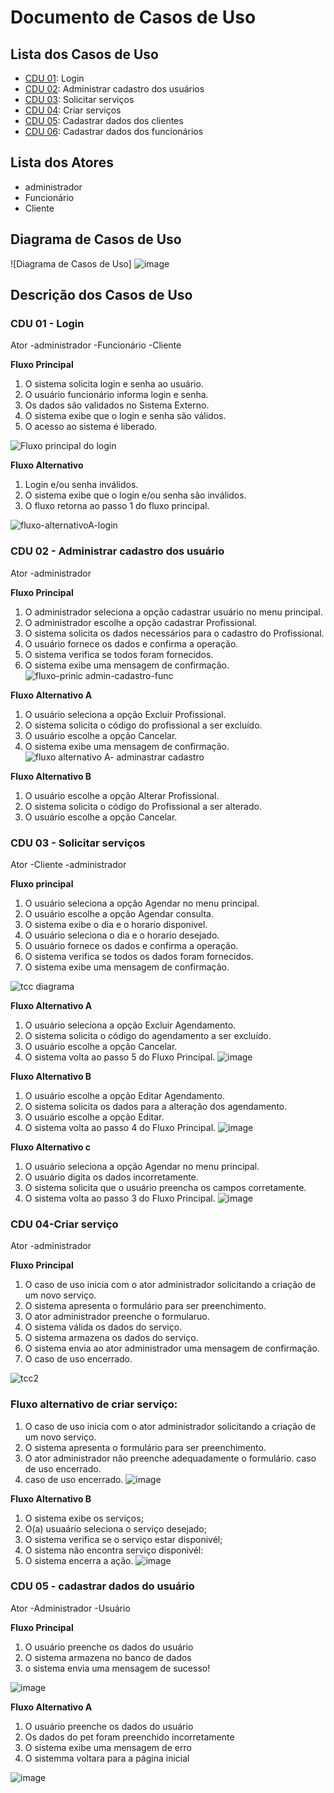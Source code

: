 # Documento de Casos de Uso

## Lista dos Casos de Uso

 - [CDU 01](#CDU-01): Login
 - [CDU 02](#CDU-02): Administrar cadastro dos usuários
 - [CDU 03](#CDU-03): Solicitar serviços
 - [CDU 04](#CDU-04): Criar serviços
 - [CDU 05](#CDU-05): Cadastrar dados dos clientes
 - [CDU 06](#CDU-06): Cadastrar dados dos funcionários

## Lista dos Atores
- administrador <br>
- Funcionário <br>
- Cliente

## Diagrama de Casos de Uso

![Diagrama de Casos de Uso] ![image](https://user-images.githubusercontent.com/111608418/207932705-c77ce4ea-4a61-4017-a72d-7b2836bde76a.png)

## Descrição dos Casos de Uso

### CDU 01 - Login
Ator
-administrador
-Funcionário
-Cliente 

**Fluxo Principal**

1. O sistema solicita login e senha ao usuário. 
2. O usuário funcionário informa login e senha. 
3. Os dados são validados no Sistema Externo. 
4. O sistema exibe que o login e senha são válidos. 
5. O acesso ao sistema é liberado.

![Fluxo principal do login ](https://user-images.githubusercontent.com/111400121/201171669-6671bf8f-59bc-401e-a0d1-35ab5a762f33.jpg)


**Fluxo Alternativo**

1. Login e/ou senha inválidos.
2. O sistema exibe que o login e/ou senha são inválidos. 
3. O fluxo retorna ao passo 1 do fluxo principal.

![fluxo-alternativoA-login](https://user-images.githubusercontent.com/111400121/201171890-984f30a1-8127-4395-9891-f5edc97d229f.jpg)


### CDU 02 - Administrar cadastro dos usuário

Ator
-administrador

**Fluxo Principal** 

1. O administrador seleciona a opção cadastrar usuário no menu principal. 
2. O administrador escolhe a opção cadastrar Profissional.
3. O sistema solicita os dados necessários para o cadastro do Profissional.
4. O usuário fornece os dados e confirma a operação.
5. O sistema verifica se todos foram fornecidos.
6. O sistema exibe uma mensagem de confirmação.
![fluxo-prinic admin-cadastro-func](https://user-images.githubusercontent.com/111400121/201172431-b8740282-5b61-4b80-9889-9b1f862f6e5d.jpg)

**Fluxo Alternativo A**
 
1. O usuário seleciona a opção Excluir Profissional. 
2. O sistema solicita o código do profissional a ser excluído. 
3. O usuário escolhe a opção Cancelar.
4. O sistema exibe uma mensagem de confirmação.
![fluxo alternativo   A- adminastrar cadastro](https://user-images.githubusercontent.com/111400121/201172605-a369bb32-dadd-4c65-a39b-744a6cd26fec.jpg)


**Fluxo Alternativo B**
 
1. O usuário escolhe a opção Alterar Profissional. 
2. O sistema solicita o código do Profissional a ser alterado. 
3. O usuário escolhe a opção Cancelar.


### CDU 03 - Solicitar serviços
Ator
-Cliente
-administrador

 **Fluxo principal**
1. O usuário seleciona a opção Agendar no menu principal.
2. O usuário escolhe a opção Agendar consulta.
3. O sistema exibe o dia e o horario disponivel.
4. O usuário seleciona o dia e o horario desejado.
5. O usuário fornece os dados e confirma a operação.
6. O sistema verifica se todos os dados foram fornecidos.
7. O sistema exibe uma mensagem de confirmação. 


![tcc diagrama](https://user-images.githubusercontent.com/111608418/207936561-63d9470c-cfc0-4074-b19e-af35979491fc.png)

**Fluxo Alternativo A**
1. O usuário seleciona a opção Excluir Agendamento. 
2. O sistema solicita o código do agendamento a ser excluído. 
3. O usuário escolhe a opção Cancelar. 
4. O sistema volta ao passo 5 do Fluxo Principal.
![image](https://user-images.githubusercontent.com/111608418/206539554-8e30512b-17b3-4dfc-a13d-37b332c8a130.png)


**Fluxo Alternativo B**
1. O usuário escolhe a opção Editar Agendamento. 
2. O sistema solicita os dados para a alteração dos agendamento. 
3. O usuário escolhe a opção Editar. 
4. O sistema volta ao passo 4 do Fluxo Principal.
![image](https://user-images.githubusercontent.com/111400121/206534271-197133fe-4c63-4ea3-80fa-ccc34d3021d0.png)


**Fluxo Alternativo c**
1. O usuário seleciona a opção Agendar no menu principal.
2. O usuário digita os dados incorretamente.
3. O sistema solicita que o usuário preencha os campos corretamente.
4. O sistema volta ao passo 3 do Fluxo Principal.
![image](https://user-images.githubusercontent.com/111400121/206539112-4d46892b-d342-4a8b-99b6-602fa700f16b.png)


### CDU 04-Criar serviço
Ator
-administrador

**Fluxo Principal**

1. O caso de uso inicia com o ator administrador solicitando a criação de um novo serviço.
2. O sistema apresenta o formulário para ser preenchimento.
3. O ator administrador preenche o formularuo.
4. O sistema válida os dados do serviço.
5. O sistema armazena os dados do serviço.
6. O sistema envia ao ator administrador uma mensagem de confirmação.
7. O caso de uso encerrado.

![tcc2](https://user-images.githubusercontent.com/111608418/207936240-830c3799-f46d-444f-9f39-00e2b2eefdac.png)

### Fluxo alternativo de criar serviço:

1. O caso de uso inicia com o ator administrador solicitando a criação de um novo serviço.
2. O sistema apresenta o formulário para ser preenchimento.
3. O ator administrador não preenche adequadamente o formulário. caso de uso encerrado.
4. caso de uso encerrado.
![image](https://user-images.githubusercontent.com/111400121/200863985-f4bb1677-bc14-4889-9b89-6d295415e955.png)



**Fluxo Alternativo B**
1. O sistema exibe os serviços;
2. O(a) usuaário seleciona o serviço desejado;
3. O sistema verifica se o serviço estar disponivél;
4. O sistema não encontra serviço disponivél:
5. O sistema encerra a ação.
![image](https://user-images.githubusercontent.com/111400121/203131896-67fdef28-c9af-484e-b887-e34e4e32982e.png)

### CDU 05 - cadastrar dados do usuário
Ator
-Administrador
-Usuário

**Fluxo Principal**
1. O usuário preenche os dados do usuário
2. O sistema armazena no banco de dados
3. o sistema envia uma mensagem de sucesso!

![image](https://user-images.githubusercontent.com/111400121/208182130-45b6b42a-6c36-420d-9905-cd8b44a57bfd.png)

**Fluxo Alternativo A**
1. O usuário preenche os dados do usuário
2. Os dados do pet foram preenchido incorretamente
3. O sistema exibe uma mensagem de erro
4. O sistemma voltara para a página inicial

![image](https://user-images.githubusercontent.com/111400121/208181864-ec9ae9f1-1d13-455b-978c-e49345b89b2d.png)


